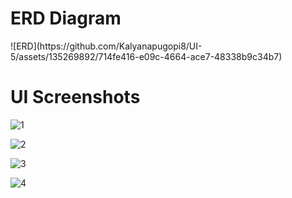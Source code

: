 <h1> ERD Diagram </h1>
![ERD](https://github.com/Kalyanapugopi8/UI-5/assets/135269892/714fe416-e09c-4664-ace7-48338b9c34b7)

<br>
<h1> UI Screenshots </h1>

![1](https://github.com/Kalyanapugopi8/UI-5/assets/135269892/fffa3877-c191-484b-be6f-c50ce5a4fdd2)

![2](https://github.com/Kalyanapugopi8/UI-5/assets/135269892/520a2d9f-db3d-4b2a-a2e4-e9d8c857afc1)

![3](https://github.com/Kalyanapugopi8/UI-5/assets/135269892/f4909ebc-80f4-4288-a8ee-98a8aa519207)

![4](https://github.com/Kalyanapugopi8/UI-5/assets/135269892/f5da7c74-e3aa-44cd-ad11-17ab1226c8ab)
